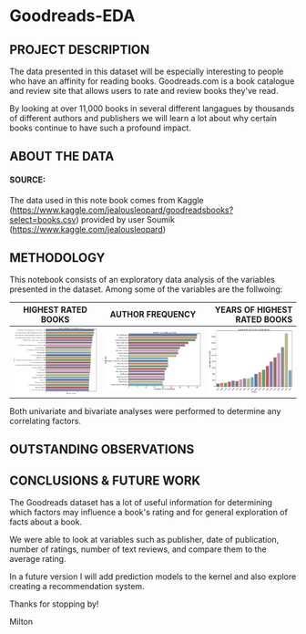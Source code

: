 # Goodreads-EDA


## PROJECT DESCRIPTION
The data presented in this dataset will be especially interesting to people who have an affinity for reading books. Goodreads.com is a book catalogue and review site that 
allows users to rate and review books they've read. 

By looking at over 11,000 books in several different langagues by thousands of different authors and publishers we will learn a lot about why certain books continue to have such a profound impact.

## ABOUT THE DATA 

#### SOURCE: 
The data used in this note book comes from Kaggle (https://www.kaggle.com/jealousleopard/goodreadsbooks?select=books.csv)
provided by user Soumik (https://www.kaggle.com/jealousleopard)

## METHODOLOGY

This notebook consists of an exploratory data analysis of the variables presented in the dataset. Among some of the variables are the follwoing:

| HIGHEST RATED BOOKS   | AUTHOR FREQUENCY | YEARS OF HIGHEST RATED BOOKS |
| ------------- |:-------------:| -----:|
| ![alt text](highest_rated.png)        | ![alt text](most_authors.png)           | ![alt text](book_years.png)  |

Both univariate and bivariate analyses were performed to determine any correlating factors. 


## OUTSTANDING OBSERVATIONS

## CONCLUSIONS & FUTURE WORK

The Goodreads dataset has a lot of useful information for determining which factors may influence a book's rating and for general exploration of facts about a book.

We were able to look at variables such as publisher, date of publication, number of ratings, number of text reviews, and compare them to the average rating.

In a future version I will add prediction models to the kernel and also explore creating a recommendation system.

Thanks for stopping by!

Milton
